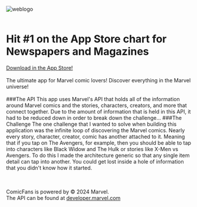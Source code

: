 ![weblogo](https://github.com/codehacker74/ComicFans/assets/23727704/3025394f-a084-4ac2-8f6b-aacb5a5cebc2)
<br><br>
# Hit #1 on the App Store chart for Newspapers and Magazines
[Download in the App Store!](https://apps.apple.com/us/app/comicfans-marvel-comics/id6471394415)
<br><br>The ultimate app for Marvel comic lovers! Discover everything in the Marvel universe!
<br><br>
###The API
This app uses Marvel's API that holds all of the information around Marvel comics and the stories, characters, creators, and more that connect together. Due to the amount of information that is held in this API, it had to be reduced down in order to break down the challenge...
###The Challenge
The one challenge that I wanted to solve when building this application was the infinite loop of discovering the Marvel comics. Nearly every story, character, creator, comic has another attached to it. Meaning that if you tap on The Avengers, for example, then you should be able to tap into characters like Black Widow and The Hulk or stories like X-Men vs Avengers. To do this I made the architecture generic so that any single item detail can tap into another. You could get lost inside a hole of information that you didn't know how it started.


<br><br>
ComicFans is powered by © 2024 Marvel.
<br>
The API can be found at [developer.marvel.com](developer.marvel.com)<br><br>
